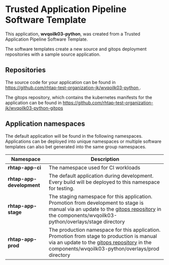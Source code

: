 # Trusted Application Pipeline Software Template

This application, **wvqoilk03-python**, was created from a Trusted Application Pipeline Software Template.

The software templates create a new source and gitops deployment repositories with a sample source application. 

## Repositories

The source code for your application can be found in [https://github.com/rhtap-test-organization-jk/wvqoilk03-python ](https://github.com/rhtap-test-organization-jk/wvqoilk03-python ).
 
The gitops repository, which contains the kubernetes manifests for the application can be found in 
[https://github.com/rhtap-test-organization-jk/wvqoilk03-python-gitops ](https://github.com/rhtap-test-organization-jk/wvqoilk03-python-gitops ) 

## Application namespaces 

The default application will be found in the following namespaces. Applications can be deployed into unique namespaces or multiple software templates can also bet generated into the same group namespaces.  

|  Namespace   |  Description   |  
| -------- | -------- |
| **rhtap-app-ci** | The namespace used for CI workloads |
| **rhtap-app-development** | The default application during development. Every build will be deployed to this namespace for testing. |
| **rhtap-app-stage** | The staging namespace for this application. Promotion from development to stage is manual via an update to the [gitops repository](https://github.com/rhtap-test-organization-jk/wvqoilk03-python-gitops ) in the components/wvqoilk03-python/overlays/stage directory |
| **rhtap-app-prod** | The production namespace for this application. Promotion from stage to production is manual via an update to the [gitops repository](https://github.com/rhtap-test-organization-jk/wvqoilk03-python-gitops ) in the components/wvqoilk03-python/overlays/prod directory |